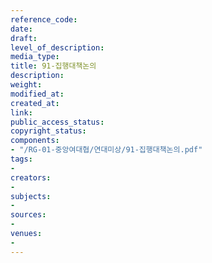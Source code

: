 ```yaml
---
reference_code: 
date: 
draft: 
level_of_description: 
media_type: 
title: 91-집행대책논의
description: 
weight: 
modified_at: 
created_at: 
link: 
public_access_status: 
copyright_status: 
components:
- "/RG-01-중앙여대협/연대미상/91-집행대책논의.pdf"
tags:
- 
creators:
- 
subjects:
- 
sources:
- 
venues:
- 
---
```

